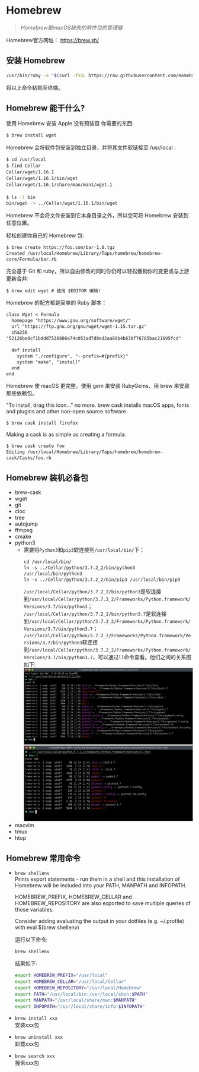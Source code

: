 # Homebrew
> *Homebrew是macOS缺失的软件包的管理器*   

Homebrew官方网址： https://brew.sh/   

## 安装 Homebrew
```bash
/usr/bin/ruby -e "$(curl -fsSL https://raw.githubusercontent.com/Homebrew/install/master/install)"
```   
将以上命令粘贴至终端。   

## Homebrew 能干什么?   

使用 Homebrew 安装 Apple 没有预装但 你需要的东西:   
```bash
$ brew install wget
```   
Homebrew 会将软件包安装到独立目录，并将其文件软链接至 /usr/local :   
```bash
$ cd /usr/local
$ find Cellar
Cellar/wget/1.16.1
Cellar/wget/1.16.1/bin/wget
Cellar/wget/1.16.1/share/man/man1/wget.1

$ ls -l bin
bin/wget -> ../Cellar/wget/1.16.1/bin/wget
```

Homebrew 不会将文件安装到它本身目录之外，所以您可将 Homebrew 安装到任意位置。   

轻松创建你自己的 Homebrew 包:   
```
$ brew create https://foo.com/bar-1.0.tgz
Created /usr/local/Homebrew/Library/Taps/homebrew/homebrew-core/Formula/bar.rb
```

完全基于 Git 和 ruby，所以自由修改的同时你仍可以轻松撤销你的变更或与上游更新合并:   
```basj
$ brew edit wget # 使用 $EDITOR 编辑!
```

Homebrew 的配方都是简单的 Ruby 脚本：
```vim
class Wget < Formula
  homepage "https://www.gnu.org/software/wget/"
  url "https://ftp.gnu.org/gnu/wget/wget-1.15.tar.gz"
  sha256 "52126be8cf1bddd7536886e74c053ad7d0ed2aa89b4b630f76785bac21695fcd"

  def install
    system "./configure", "--prefix=#{prefix}"
    system "make", "install"
  end
end
```
Homebrew 使 macOS 更完整。使用 gem 来安装 RubyGems、用 brew 来安装那些依赖包。   

"To install, drag this icon..." no more. brew cask installs macOS apps, fonts and plugins and other non-open source software.   
```bash
$ brew cask install firefox
```

Making a cask is as simple as creating a formula.   
```
$ brew cask create foo
Editing /usr/local/Homebrew/Library/Taps/homebrew/homebrew-cask/Casks/foo.rb
```

## Homebrew 装机必备包
- brew-cask
- wget
- git
- cloc
- tree
- autojump
- ffmpeg
- cmake
- python3
  - 需要将`Python3`和`pip3`软连接到`/usr/local/bin/`下：    
    ```shell
    cd /usr/local/bin/
    ln -s ../Cellar/python/3.7.2_2/bin/python3 /usr/local/bin/python3
    ln -s ../Cellar/python/3.7.2_2/bin/pip3 /usr/local/bin/pip3
    ```
    `/usr/local/Cellar/python/3.7.2_2/bin/python3`是软连接到`/usr/local/Cellar/python/3.7.2_2/Frameworks/Python.framework/Versions/3.7/bin/python3`；
    `/usr/local/Cellar/python/3.7.2_2/bin/python3.7`是软连接到`/usr/local/Cellar/python/3.7.2_2/Frameworks/Python.framework/Versions/3.7/bin/python3.7`；
    `/usr/local/Cellar/python/3.7.2_2/Frameworks/Python.framework/Versions/3.7/bin/python3`软连接到`/usr/local/Cellar/python/3.7.2_2/Frameworks/Python.framework/Versions/3.7/bin/python3.7`，可以通过`ll`命令查看。他们之间的关系图如下:    
    ![png](../img/0_1.png)     
    ![png](../img/0_2.png)     
- macvim
- tmux
- htop

## Homebrew 常用命令    
- `brew shellenv`    
  Prints export statements - run them in a shell and this installation of Homebrew will be included into your PATH, MANPATH and INFOPATH.    

  HOMEBREW_PREFIX, HOMEBREW_CELLAR and HOMEBREW_REPOSITORY are also exported to save multiple queries of those variables.    

  Consider adding evaluating the output in your dotfiles (e.g. ~/.profile) with eval $(brew shellenv)    

  运行以下命令:    
  ```
  brew shellenv
  ```
  结果如下:    
  ```bash
  export HOMEBREW_PREFIX="/usr/local"
  export HOMEBREW_CELLAR="/usr/local/Cellar"
  export HOMEBREW_REPOSITORY="/usr/local/Homebrew"
  export PATH="/usr/local/bin:/usr/local/sbin:$PATH"
  export MANPATH="/usr/local/share/man:$MANPATH"
  export INFOPATH="/usr/local/share/info:$INFOPATH"
  ```
- `brew install xxx`    
  安装xxx包    
- `brew uninstall xxx`    
  卸载xxx包    
- `brew search xxx`    
  搜索xxx包     
